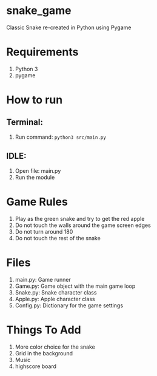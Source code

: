 # snake_game
Classic Snake re-created in Python using Pygame

# Requirements
  1) Python 3
  2) pygame

# How to run
## Terminal:
1) Run command:     `python3 src/main.py`

## IDLE:
1) Open file: main.py
2) Run the module

# Game Rules
  1) Play as the green snake and try to get the red apple
  2) Do not touch the walls around the game screen edges
  3) Do not turn around 180
  4) Do not touch the rest of the snake

# Files
  1) main.py: Game runner
  2) Game.py: Game object with the main game loop
  3) Snake.py: Snake character class
  4) Apple.py: Apple character class
  6) Config.py: Dictionary for the game settings


# Things To Add
  1) More color choice for the snake
  2) Grid in the background
  3) Music
  4) highscore board